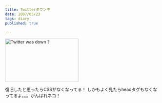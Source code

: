 ```yaml
---
title: Twitterダウン中
date: 2007/05/23
tags: diary
published: true

---
```


<p>
<a href="http://www.flickr.com/photos/katsuma/510517322/" title="Photo Sharing"><img src="http://farm1.static.flickr.com/211/510517322_11decc66a3_m.jpg" width="240" height="142" alt="Twitter was down ?" /></a>
</p>

<p>
復旧したと思ったらCSSがなくなってる！
しかもよく見たらheadタグもなくなってるよ。。。がんばれネコ！</p>


